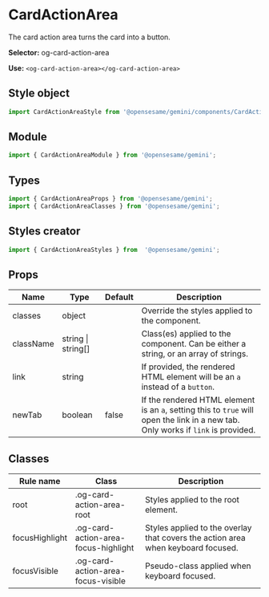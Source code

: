 # CardActionArea
The card action area turns the card into a button.

**Selector:**
og-card-action-area

**Use:**
`<og-card-action-area></og-card-action-area>`

## Style object
```javascript
import CardActionAreaStyle from '@opensesame/gemini/components/CardActionArea';
```

## Module
```javascript
import { CardActionAreaModule } from '@opensesame/gemini';
```

## Types
```javascript
import { CardActionAreaProps } from '@opensesame/gemini';
import { CardActionAreaClasses } from '@opensesame/gemini';
```

## Styles creator
```javascript
import { CardActionAreaStyles } from  '@opensesame/gemini';
```

## Props
Name | Type | Default | Description
---- | ---- | ------- | -----------
classes | object | | Override the styles applied to the component.
className | string &#124; string[] | | Class(es) applied to the component. Can be either a string, or an array of strings.
link | string | | If provided, the rendered HTML element will be an `a` instead of a `button`.
newTab | boolean | false | If the rendered HTML element is an `a`, setting this to `true` will open the link in a new tab. Only works if `link` is provided.

## Classes
Rule name | Class | Description
--------- | ----- | -----------
root | .og-card-action-area-root | Styles applied to the root element.
focusHighlight | .og-card-action-area-focus-highlight | Styles applied to the overlay that covers the action area when keyboard focused.
focusVisible | .og-card-action-area-focus-visible | Pseudo-class applied when keyboard focused.
